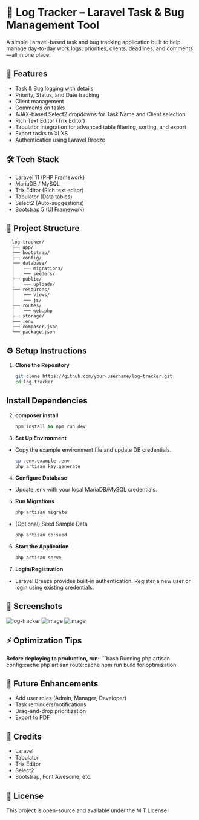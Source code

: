 # 📝 Log Tracker – Laravel Task & Bug Management Tool

A simple Laravel-based task and bug tracking application built to help manage day-to-day work logs, priorities, clients, deadlines, and comments—all in one place.

## 🚀 Features

- Task & Bug logging with details
- Priority, Status, and Date tracking
- Client management
- Comments on tasks
- AJAX-based Select2 dropdowns for Task Name and Client selection
- Rich Text Editor (Trix Editor)
- Tabulator integration for advanced table filtering, sorting, and export
- Export tasks to XLXS
- Authentication using Laravel Breeze

## 🛠️ Tech Stack

- Laravel 11 (PHP Framework)
- MariaDB / MySQL
- Trix Editor (Rich text editor)
- Tabulator (Data tables)
- Select2 (Auto-suggestions)
- Bootstrap 5 (UI Framework)

## 📂 Project Structure

      log-tracker/
      ├── app/
      ├── bootstrap/
      ├── config/
      ├── database/
      │   ├── migrations/
      │   └── seeders/
      ├── public/
      │   └── uploads/
      ├── resources/
      │   ├── views/
      │   └── js/
      ├── routes/
      │   └── web.php
      ├── storage/
      ├── .env
      ├── composer.json
      └── package.json

## ⚙️ Setup Instructions

1. **Clone the Repository**
   ```bash
   git clone https://github.com/your-username/log-tracker.git
   cd log-tracker
   
## Install Dependencies

2. **composer install**
   ```bash
   npm install && npm run dev

3. **Set Up Environment**
  - Copy the example environment file and update DB credentials.
     ```bash
    cp .env.example .env
    php artisan key:generate

4. **Configure Database**
  - Update .env with your local MariaDB/MySQL credentials.

5. **Run Migrations**
     ```bash
    php artisan migrate
  
 -  (Optional) Seed Sample Data
       ```bash
      php artisan db:seed

6. **Start the Application**
     ```bash
    php artisan serve

7. **Login/Registration**
  - Laravel Breeze provides built-in authentication. Register a new user or login using existing credentials.

## 📸 Screenshots
![log-tracker](screenshots/log-tracker.png)
![image](https://github.com/user-attachments/assets/34ca8665-580b-45cc-ab28-f86dbaa65e5d)
![image](https://github.com/user-attachments/assets/aa8eb5f1-a359-45de-aa6c-04e2cf505eaf)

## ⚡ Optimization Tips
**Before deploying to production, run:**
     ```bash
     Running php artisan config:cache
     php artisan route:cache
     npm run build for optimization

## 📌 Future Enhancements
- Add user roles (Admin, Manager, Developer)
- Task reminders/notifications
- Drag-and-drop prioritization
- Export to PDF

## 🙌 Credits
- Laravel
- Tabulator
- Trix Editor
- Select2
- Bootstrap, Font Awesome, etc.

## 📝 License
This project is open-source and available under the MIT License.
